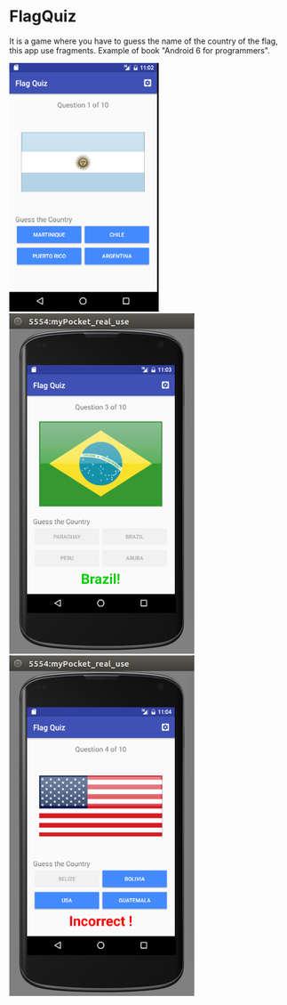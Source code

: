 # FlagQuiz

It is a game where you have to guess the name of the country of the flag, this app use fragments.
Example of book "Android 6 for programmers".

![Flag](https://github.com/WallysonNunes/FlagQuiz/blob/master/print/print1.png)
![Guess Correct](https://github.com/WallysonNunes/FlagQuiz/blob/master/print/print2.png)
![Guess Incorrect](https://github.com/WallysonNunes/FlagQuiz/blob/master/print/print3.png)
